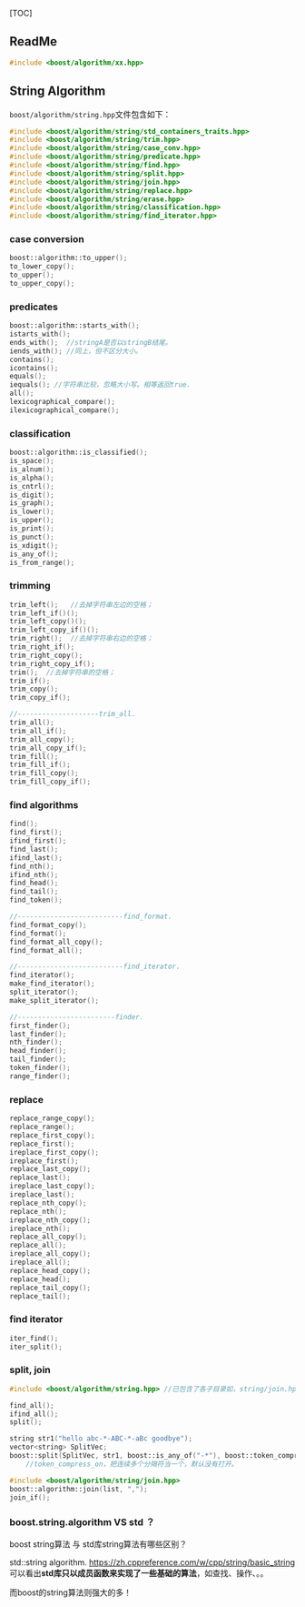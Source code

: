 [TOC]



## ReadMe

```cpp
#include <boost/algorithm/xx.hpp>
```



## String Algorithm

`boost/algorithm/string.hpp`文件包含如下：

```cpp
#include <boost/algorithm/string/std_containers_traits.hpp>
#include <boost/algorithm/string/trim.hpp>
#include <boost/algorithm/string/case_conv.hpp>
#include <boost/algorithm/string/predicate.hpp>
#include <boost/algorithm/string/find.hpp>
#include <boost/algorithm/string/split.hpp>
#include <boost/algorithm/string/join.hpp>
#include <boost/algorithm/string/replace.hpp>
#include <boost/algorithm/string/erase.hpp>
#include <boost/algorithm/string/classification.hpp>
#include <boost/algorithm/string/find_iterator.hpp>
```



### case conversion

```cpp
boost::algorithm::to_upper();
to_lower_copy();
to_upper();
to_upper_copy();
```



### predicates

```cpp
boost::algorithm::starts_with();
istarts_with();
ends_with();  //stringA是否以stringB结尾。
iends_with(); //同上，但不区分大小。
contains();
icontains();
equals();
iequals(); //字符串比较，忽略大小写。相等返回true.
all();
lexicographical_compare();
ilexicographical_compare();
```



### classification

```cpp
boost::algorithm::is_classified();
is_space();
is_alnum();
is_alpha();
is_cntrl();
is_digit();
is_graph();
is_lower();
is_upper();
is_print();
is_punct();
is_xdigit();
is_any_of();
is_from_range();
```



### trimming

```cpp
trim_left();   //去掉字符串左边的空格；
trim_left_if()();
trim_left_copy()();
trim_left_copy_if()();
trim_right();  //去掉字符串右边的空格；
trim_right_if();
trim_right_copy();
trim_right_copy_if();
trim();  //去掉字符串的空格；
trim_if();
trim_copy();
trim_copy_if();

//--------------------trim_all.
trim_all();
trim_all_if();
trim_all_copy();
trim_all_copy_if();
trim_fill();
trim_fill_if();
trim_fill_copy();
trim_fill_copy_if();
```



### find algorithms

```cpp
find();
find_first();
ifind_first();
find_last();
ifind_last();
find_nth();
ifind_nth();
find_head();
find_tail();
find_token();

//--------------------------find_format.
find_format_copy();
find_format();
find_format_all_copy();
find_format_all();

//--------------------------find_iterator.
find_iterator();
make_find_iterator();
split_iterator();
make_split_iterator();

//------------------------finder.
first_finder();
last_finder();
nth_finder();
head_finder();
tail_finder();
token_finder();
range_finder();
```



### replace

```cpp
replace_range_copy();
replace_range();
replace_first_copy();
replace_first();
ireplace_first_copy();
ireplace_first();
replace_last_copy();
replace_last();
ireplace_last_copy();
ireplace_last();
replace_nth_copy();
replace_nth();
ireplace_nth_copy();
ireplace_nth();
replace_all_copy();
replace_all();
ireplace_all_copy();
ireplace_all();
replace_head_copy();
replace_head();
replace_tail_copy();
replace_tail();
```



### find iterator

```cpp
iter_find();
iter_split();
```



### split, join

```cpp
#include <boost/algorithm/string.hpp> //已包含了各子目录如，string/join.hpp

find_all();
ifind_all();
split();

string str1("hello abc-*-ABC-*-aBc goodbye");
vector<string> SplitVec; 
boost::split(SplitVec, str1, boost::is_any_of("-*"), boost::token_compress_on);
	//token_compress_on，把连续多个分隔符当一个，默认没有打开。

#include <boost/algorithm/string/join.hpp>
boost::algorithm::join(list, ",");
join_if();
```





### boost.string.algorithm VS std ？

boost string算法 与 std库string算法有哪些区别？

std::string algorithm. https://zh.cppreference.com/w/cpp/string/basic_string
可以看出**std库只以成员函数来实现了一些基础的算法**，如查找、操作、。。

而boost的string算法则强大的多！





